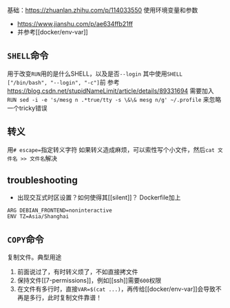 基础：https://zhuanlan.zhihu.com/p/114033550
使用环境变量和参数
- https://www.jianshu.com/p/ae634ffb21ff
- 并参考[[docker/env-var]]
## `SHELL`命令
用于改变`RUN`用的是什么SHELL，以及是否`--login`
其中使用`SHELL ["/bin/bash", "--login", "-c"]`前
参考
https://blog.csdn.net/stupidNameLimit/article/details/89331694
需要加入
`RUN sed -i -e 's/mesg n .*true/tty -s \&\& mesg n/g' ~/.profile`
来忽略一个tricky错误
## 转义
用`# escape=`指定转义字符
如果转义造成麻烦，可以索性写个小文件，然后`cat 文件名 >> 文件名`解决
## troubleshooting
- 出现交互式时区设置？如何使得其[[silent]]？
Dockerfile加上
```docker
ARG DEBIAN_FRONTEND=noninteractive
ENV TZ=Asia/Shanghai
```
## `COPY`命令
复制文件。典型用途
1. 前面说过了，有时转义烦了，不如直接拷文件
2. 保持文件[[7-permissions]]，例如[[ssh]]需要`600`权限
3. 在文件有多行时，直接`VAR=$(cat ...)`，再传给[[docker/env-var]]会导致不再是多行，此时复制文件靠谱！